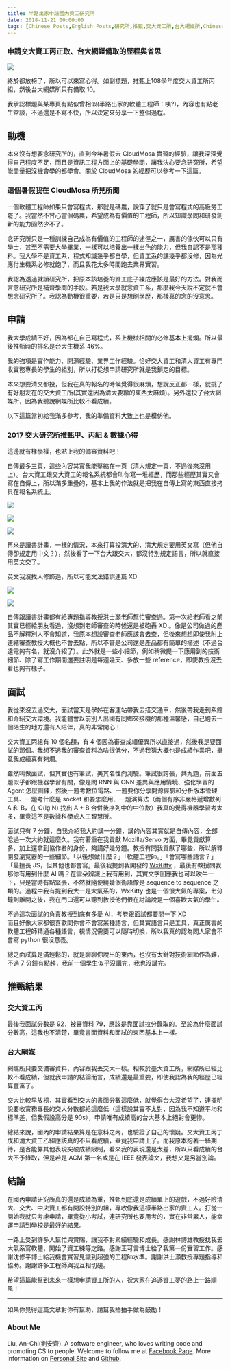 ```yaml
---
title: 半路出家申請國內資工研究所
date: 2018-11-21 00:00:00
tags: [Chinese Posts,English Posts,研究所,推甄,交大資工所,台大網媒所,Chinese,]
---
```

### 申請交大資工丙正取、台大網媒備取的歷程與省思

<img class="dz t u gn ak" src="https://miro.medium.com/max/2360/0*Lo7EBvEhg4nzf9fg.jpg" role="presentation"><br/>

終於都放榜了，所以可以來寫心得。如副標題，推甄上108學年度交大資工所丙組，然後台大網媒所只有備取 10。

我承認標題與某專頁有點似曾相似(半路出家的軟體工程師：咦?)，內容也有點老生常談，不過還是不寫不快，所以決定來分享一下整個過程。

<!-- more --> 

## 動機

本來沒有想要念研究所的，直到今年暑假去 CloudMosa 實習的經驗，讓我深深覺得自己程度不足，而且是資訊工程方面上的基礎學問，讓我決心要念研究所，希望能盡量把沒機會學的都學會。關於 CloudMosa 的經歷可以參考一下這篇。

### <div class="cd ip cj ck iq cm">這個暑假我在 CloudMosa 所見所聞</div>

一個軟體工程師如果只會寫程式，那就是碼農，說穿了就只是會寫程式的高級勞工罷了。我當然不甘心當個碼農，希望成為有價值的工程師，所以知識學問和研發創新的能力固然少不了。

念研究所只是一種訓練自己成為有價值的工程師的途徑之一，厲害的傢伙可以只有學士，甚至不需要大學畢業，一樣可以培養出一樣出色的能力，但我自認不是那種料。我大學不是資工系，程式知識幾乎都自學，但資工系的課幾乎都沒修，因為光應付生機系必修就飽了，而且我花太多時間跑去業界實習。

我認為透過就讀研究所，把原本該培養的資工底子練成應該是最好的方法。對我而言念研究所是補齊學問的手段。若是我大學就念資工系，那麼我今天說不定就不會想念研究所了。我認為動機很重要，若是只是想刷學歷，那樣真的念的沒意思。

## 申請

我大學成績不好，因為都在自己寫程式，系上機械相關的必修基本上擺爛。所以最後推甄時的排名是台大生機系 46%。

我的強項是實作能力、開源經驗、業界工作經驗。恰好交大資工和清大資工有專門收實務專長的學生的組別，所以打從想申請研究所就是我鎖定的目標。

本來想要清交都投，但我在真的報名的時候覺得很麻煩，想說反正都一樣，就挑了有好朋友在的交大資工所(其實還因為清大要繳的東西太麻煩)。另外還投了台大網媒所，因為我聽說網媒所比較不看成績。

以下這篇當初給我滿多參考，我的準備資料大致上也是模仿他。

### <div class="cd ip cj ck iq cm">2017 交大研究所推甄甲、丙組 &amp; 數據心得</div>

這邊就有樣學樣，也貼上我的備審資料吧！

自傳最多三頁，這些內容其實我能壓縮在一頁（清大規定一頁，不過後來沒用上）。台大資工跟交大資工的報名系統都會叫你寫一堆經歷，而那些經歷其實又會寫在自傳上，所以滿多重疊的，基本上我的作法就是把我在自傳上寫的東西直接拷貝在報名系統上。

<img class="dz t u gn ak" src="https://miro.medium.com/max/2364/1*nYUAUK9ekq0QW47AQH7DsQ.png" role="presentation"><br/>

<img class="dz t u gn ak" src="https://miro.medium.com/max/2348/1*ZcWIkea6xeUUSD63F4MA4A.png" role="presentation"><br/>

<img class="dz t u gn ak" src="https://miro.medium.com/max/2364/1*RYP49rDuOhp72QMWABEuhg.png" role="presentation"><br/>

再來是讀書計畫，一樣的情況，本來打算投清大的，清大規定要用英文寫（但他自傳卻規定用中文？），然後看了一下台大跟交大，都沒特別規定語言，所以就直接用英文交了。

英文我沒找人修飾過，所以可能文法錯誤連篇 XD

<img class="dz t u gn ak" src="https://miro.medium.com/max/2420/1*00detiJERY0g2ZKt0kGr3A.png" role="presentation"><br/>

<img class="dz t u gn ak" src="https://miro.medium.com/max/2416/1*mcjVBUWIX1yRqacpSTiMLg.png" role="presentation"><br/>

自傳跟讀書計畫都有給專題指導教授洪士灝老師幫忙審查過。第一次給老師看之前其實已經給朋友看過，沒想到老師審查的時候還是被砲轟 XD 。像是公司做過的產品不解釋別人不會知道，我原本想說審查老師應該會去查，但後來想想即使我附上連結審查教授大概也不會去點，所以不管是公司還是產品都有簡單的描述（不過台達電夠有名，就沒介紹了）。此外就是一些小細節，例如稍微提一下應用到的技術細節、除了寫工作期間還要註明是每週幾天、多放一些 reference，即使教授沒去看也夠有樣子。

## 面試

我從來沒去過交大，面試當天是學姊在客運站帶我去搭交通車，然後帶我走到系館和介紹交大環境。我能體會以前別人出國有同鄉來接機的那種溫馨感，自己跑去一個陌生的地方還有人陪伴，真的非常開心！

交大資工丙組有 10 個名額，有 4 個因為審查成績優異所以直接過，然後我是要面試的那個。我想不透我的審查資料為啥很低分，不過我猜大概也是成績作祟吧，畢竟我成績真有夠爛。

雖然叫做面試，但其實也有筆試，美其名性向測驗。筆試很誇張，共九題，前面五題似乎都跟機器學習有關，像是問 RNN 與 CNN 差異與應用情境、強化學習的 Agent 怎麼訓練，然後一題考數位電路、一題要你分享開源經驗和分析版本管理工具、一題考什麼是 socket 和要怎麼用、一題演算法（兩個有序非嚴格遞增數列 A 和 B，在 O(lg N) 找出 A + B 合併後序列中的中位數）我真的覺得機器學習考太多，畢竟這不是數據科學或人工智慧所。

面試只有 7 分鐘，自我介紹我大約講一分鐘，講的內容其實就是自傳內容，全部唸過一次大約就這麼久。我有著重在我貢獻 Mozilla/Servo 方面，畢竟貢獻算多，加上還拿到協作者的身份，夠講好幾分鐘。教授有問我貢獻了哪些，所以解釋開發瀏覽器的一些細節。「以後想做什麼？」「軟體工程師。」「會寫哪些語言？」「最擅長 JS，但其他也都會寫」最後我提到我開發的 <a href="https://github.com/weather-bot/WxKitty" class="dj by lc ld le lf" target="_blank" rel="noopener nofollow">WxKitty</a> ，最後有教授問我那你有用到什麼 AI 嗎？在雲朵辨識上我有用到，其實文字回應我也可以吹牛一下，只是當時有點緊張，不然就隨便繞幾個術語像是 sequence to sequence 之類的。過程中我有提到我大一是大氣系的，WxKitty 也是一個很大氣的專案，七分鐘到離開之後，我在門口還可以聽到教授他們很在討論說是一個喜歡大氣的學生。

不過這次面試的負責教授到底有多愛 AI，考卷跟面試都要問一下 XD<br>而且好像大家都很喜歡問你會不會寫某種語言，但其實語言只是工具，真正厲害的軟體工程師精通各種語言，視情況需要可以隨時切換，所以我真的認為問人家會不會寫 python 很沒意義。

總之面試算是滿輕鬆的，就是聊聊你說出的東西，也沒有太針對技術細節作為難，不過 7 分鐘有點趕，我前一個學生似乎沒講完，我也沒講完。

## 推甄結果

### 交大資工丙

最後我面試分數是 92，被審資料 79，應該是靠面試拉分錄取的。至於為什麼面試分數高，這我也不清楚，畢竟書面資料和面試的東西基本上一樣。

### 台大網媒

網媒所只要交備審資料，內容跟我丟交大一樣。相較於臺大資工所，網媒所已經比較不看成績，但就我申請的結論而言，成績還是最重要，即使我認為我的經歷已經算豐富了。

交大比較早放榜，其實看到交大的書面分數這麼低，就覺得台大沒希望了，連擺明說要收實務專長的交大分數都給這麼低（這樣說其實不太對，因為我不知道平均和標準差，但我假設高分是 90s），申請唯有成績高的台大基本上絕對會更慘。

總結來說，國內的申請結果算是在意料之內，也驗證了自己的懷疑。交大資工丙丁戊和清大資工乙組應該真的不只看成績，畢竟我申請上了。而我原本抱著一絲期待，是否能靠其他表現突破成績限制，看來我的表現還是太差，所以只看成績的台大不予錄取，但是若是 ACM 第一名或是在 IEEE 發表論文，我想又是另當別論。

## 結論

在國內申請研究所真的還是成績為重，推甄到底還是成績單上的遊戲，不過好險清大、交大、中央資工都有開設特別的組，專收像我這樣半路出家的資工人。打從一開始我就只考慮申請，畢竟從小考試，連研究所也要用考的，實在非常累人，能幸運申請到學校是最好的結果。

一路上受到許多人幫忙與賞賜，讓我不對累績經驗和成長。感謝林博雄教授找我去大氣系寫軟體，開始了資工練等之路。感謝王可言博士給了我第一份實習工作。感謝沈修平博士給我機會實習見識到超強的工程師水準。謝謝洪士灝教授專題指導和協助。謝謝許多工程師與我互相切磋。

希望這篇能幫到未來一樣想申請資工所的人，祝大家在追逐資工夢的路上一路順風！

---

如果你覺得這篇文章對你有幫助，請幫我拍拍手做為鼓勵！

### About Me

Liu, An-Chi(劉安齊). A software engineer, who loves writing code and promoting CS to people. Welcome to follow me at <a href="https://www.facebook.com/CodingNeutrino/" class="dj by lc ld le lf" target="_blank" rel="noopener nofollow">Facebook Page</a>. More information on <a href="https://tigercosmos.xyz/" class="dj by lc ld le lf" target="_blank" rel="noopener nofollow">Personal Site</a> and <a href="https://github.com/tigercosmos" class="dj by lc ld le lf" target="_blank" rel="noopener nofollow">Github</a>.